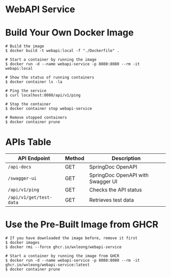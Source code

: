 # WebAPI Service

# Build Your Own Docker Image

```
# Build the image
$ docker build -t webapi:local -f "./Dockerfile" .

# Start a container by running the image
$ docker run -d --name webapi-service -p 8080:8080 --rm -it webapi:local

# Show the status of running containers
$ docker container ls -la

# Ping the service
$ curl localhost:8080/api/v1/ping

# Stop the container
$ docker container stop webapi-service

# Remove stopped containers
$ docker container prune
```

# APIs Table

| API Endpoint | Method | Description |
|--------------|--------|-------------|
| `/api-docs`               | GET    | SpringDoc OpenAPI |
| `/swagger-ui`             | GET    | SpringDoc OpenAPI with Swagger UI |
| `/api/v1/ping`            | GET    | Checks the API status |
| `/api/v1/get/test-data`   | GET    | Retrieves test data |

# Use the Pre-Built Image from GHCR

```
# If you have downloaded the image before, remove it first
$ docker images
$ docker rmi --force ghcr.io/wxleong/webapi-service

# Start a container by running the image from GHCR
$ docker run -d --name webapi-service -p 8080:8080 --rm -it ghcr.io/wxleong/webapi-service:latest
$ docker container prune
```

